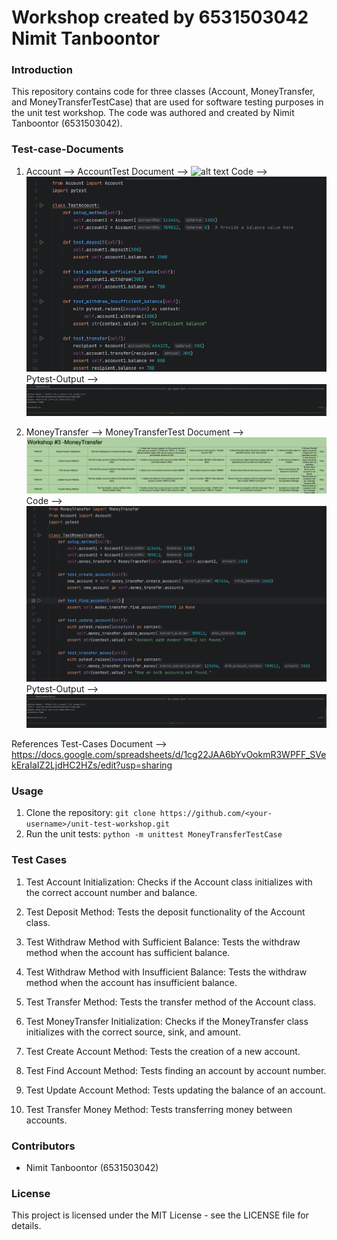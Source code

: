 # Workshop created by 6531503042 Nimit Tanboontor
 
### Introduction
This repository contains code for three classes (Account, MoneyTransfer, and MoneyTransferTestCase) that are used for software testing purposes in the unit test workshop. The code was authored and created by Nimit Tanboontor (6531503042).

### Test-case-Documents
1. Account --> AccountTest
Document --> ![alt text](/img/Account%Document.png)
Code --> ![alt text](image-1.png)
Pytest-Output --> ![alt text](image.png)

2. MoneyTransfer --> MoneyTransferTest
Document --> ![alt text](image-2.png)
Code --> ![alt text](image-3.png)
Pytest-Output --> ![alt text](image-4.png)

References
Test-Cases Document --> https://docs.google.com/spreadsheets/d/1cg22JAA6bYvOokmR3WPFF_SVekEraIaIZ2LjdHC2HZs/edit?usp=sharing



### Usage
1. Clone the repository: `git clone https://github.com/<your-username>/unit-test-workshop.git`
2. Run the unit tests: `python -m unittest MoneyTransferTestCase`

### Test Cases
1. Test Account Initialization: Checks if the Account class initializes with the correct account number and balance.
2. Test Deposit Method: Tests the deposit functionality of the Account class.
3. Test Withdraw Method with Sufficient Balance: Tests the withdraw method when the account has sufficient balance.
4. Test Withdraw Method with Insufficient Balance: Tests the withdraw method when the account has insufficient balance.
5. Test Transfer Method: Tests the transfer method of the Account class.

6. Test MoneyTransfer Initialization: Checks if the MoneyTransfer class initializes with the correct source, sink, and amount.
7. Test Create Account Method: Tests the creation of a new account.
8. Test Find Account Method: Tests finding an account by account number.
9. Test Update Account Method: Tests updating the balance of an account.
10. Test Transfer Money Method: Tests transferring money between accounts.

### Contributors
- Nimit Tanboontor (6531503042)

### License
This project is licensed under the MIT License - see the LICENSE file for details.
